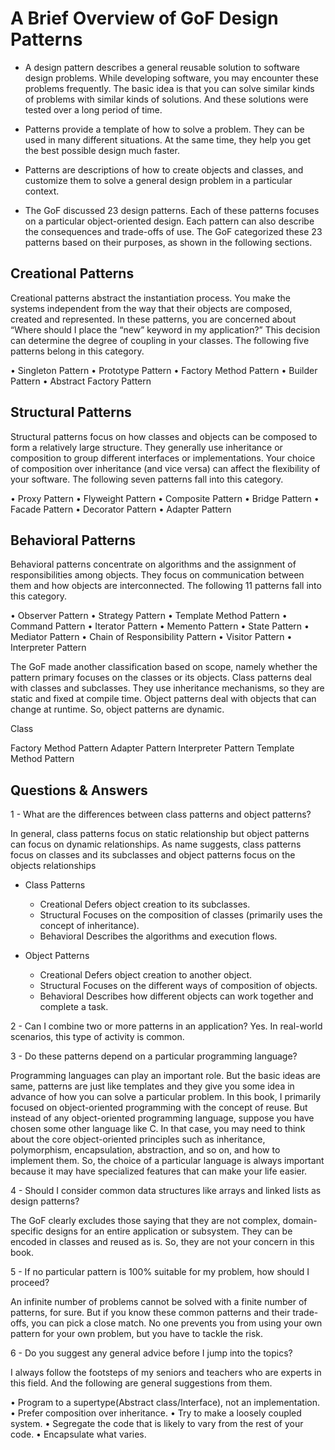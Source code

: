 # A Brief Overview of GoF Design Patterns

- A design pattern describes a general reusable solution to software design problems. 
While developing software, you may encounter these problems frequently. 
The basic idea is that you can solve similar kinds of problems with similar kinds of solutions. 
And these solutions were tested over a long period of time.

- Patterns provide a template of how to solve a problem. 
They can be used in many different situations. At the same time, they help you get the best possible design much faster.

- Patterns are descriptions of how to create objects and classes, 
and customize them to solve a general design problem in a particular context.

- The GoF discussed 23 design patterns. Each of these patterns focuses on a particular object-oriented design. 
Each pattern can also describe the consequences and trade-offs of use. 
The GoF categorized these 23 patterns based on their purposes, as shown in the following sections.


## Creational Patterns

Creational patterns abstract the instantiation process.
You make the systems independent from the way that their objects are composed, created and represented.
In these patterns, you are concerned about “Where should I place the “new” keyword in my application?” 
This decision can determine the degree of coupling in your classes. The following five patterns belong in this category.

• Singleton Pattern
• Prototype Pattern
• Factory Method Pattern
• Builder Pattern
• Abstract Factory Pattern

## Structural Patterns

Structural patterns focus on how classes and objects can be composed to form a relatively large structure. 
They generally use inheritance or composition to group different interfaces or implementations. 
Your choice of composition over inheritance (and vice versa) can affect the flexibility of your software. 
The following seven patterns fall into this category.

• Proxy Pattern
• Flyweight Pattern
• Composite Pattern
• Bridge Pattern
• Facade Pattern
• Decorator Pattern
• Adapter Pattern

## Behavioral Patterns

Behavioral patterns concentrate on algorithms and the assignment of responsibilities among objects. 
They focus on communication between them and how objects are interconnected. 
The following 11 patterns fall into this category.

• Observer Pattern
• Strategy Pattern
• Template Method Pattern
• Command Pattern
• Iterator Pattern
• Memento Pattern
• State Pattern
• Mediator Pattern
• Chain of Responsibility Pattern
• Visitor Pattern
• Interpreter Pattern

The GoF made another classification based on scope, namely whether the pattern primary focuses on the classes or its objects. 
Class patterns deal with classes and subclasses. They use inheritance mechanisms, 
so they are static and fixed at compile time. 
Object patterns deal with objects that can change at runtime. So, object patterns are dynamic.

Class

Factory Method Pattern
Adapter Pattern
Interpreter Pattern
Template Method Pattern

## Questions & Answers

1 - What are the differences between class patterns and object patterns?

In general, class patterns focus on static relationship but object patterns can focus on dynamic relationships. 
As name suggests, class patterns focus on classes and its subclasses and object patterns focus on the objects relationships

- Class Patterns
  - Creational
  Defers object creation to its subclasses.
  - Structural
  Focuses on the composition of classes (primarily uses the concept of inheritance).
  - Behavioral
  Describes the algorithms and execution flows.

- Object Patterns
  - Creational
  Defers object creation to another object.
  - Structural
  Focuses on the different ways of composition of objects.
  - Behavioral
  Describes how different objects can work together and complete a task.

2 - Can I combine two or more patterns in an application?
Yes. In real-world scenarios, this type of activity is common.

3 - Do these patterns depend on a particular programming language?

Programming languages can play an important role. But the basic ideas are same, patterns are just like templates 
and they give you some idea in advance of how you can solve a particular problem. 
In this book, I primarily focused on object-oriented programming with the concept of reuse. 
But instead of any object-oriented programming language, suppose you have chosen some other language like C. 
In that case, you may need to think about the core object-oriented principles such as inheritance, polymorphism,
encapsulation, abstraction, and so on, and how to implement them. 
So, the choice of a particular language is always important because it may have specialized features that can make your life easier.

4 - Should I consider common data structures like arrays and linked lists as design patterns?

The GoF clearly excludes those saying that they are not complex, domain-specific designs for an entire application or subsystem. 
They can be encoded in classes and reused as is. So, they are not your concern in this book.

5 - If no particular pattern is 100% suitable for my problem, how should I proceed?

An infinite number of problems cannot be solved with a finite number of patterns, for sure. 
But if you know these common patterns and their trade-offs, you can pick a close match. 
No one prevents you from using your own pattern for your own problem, but you have to tackle the risk.

6 - Do you suggest any general advice before I jump into the topics?

I always follow the footsteps of my seniors and teachers who are experts in this field. 
And the following are general suggestions from them.

• Program to a supertype(Abstract class/Interface), not an implementation.
• Prefer composition over inheritance.
• Try to make a loosely coupled system.
• Segregate the code that is likely to vary from the rest of your code.
• Encapsulate what varies.


